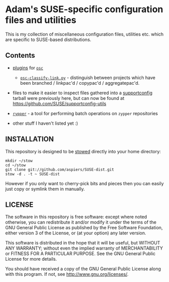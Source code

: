 # Adam's SUSE-specific configuration files and utilities

This is my collection of miscellaneous configuration files, utilities
etc. which are specific to SUSE-based distributions.

## Contents

*   [plugins](http://en.opensuse.org/openSUSE:OSC_plugins) for
    [`osc`](http://en.opensuse.org/openSUSE:OSC)

    * [`osc-classify-link.py`](https://github.com/aspiers/SUSE-dist/blob/master/.osc-plugins/osc-classify-link.py) - 
    distinguish between projects which have been branched /
    linkpac'd / copypac'd / aggregatepac'd.

*   files to make it easier to inspect files gathered into a [supportconfig](http://www.novell.com/communities/node/2332/supportconfig-linux) tarball were previously here, but can now be found at https://github.com/SUSE/supportconfig-utils

*   [`rypper`](bin/rypper) - a tool for performing batch operations on
    `zypper` repositories

*   other stuff I haven't listed yet :)

## <a name="install">INSTALLATION</a>

This repository is designed to be [stowed](http://www.gnu.org/software/stow/)
directly into your home directory:

    mkdir ~/stow
    cd ~/stow
    git clone git://github.com/aspiers/SUSE-dist.git
    stow -d . -t ~ SUSE-dist

However if you only want to cherry-pick bits and pieces then you can
easily just copy or symlink them in manually.

## LICENSE

The software in this repository is free software: except where noted
otherwise, you can redistribute it and/or modify it under the terms of
the GNU General Public License as published by the Free Software
Foundation, either version 3 of the License, or (at your option) any
later version.

This software is distributed in the hope that it will be useful, but
WITHOUT ANY WARRANTY; without even the implied warranty of
MERCHANTABILITY or FITNESS FOR A PARTICULAR PURPOSE.  See the GNU
General Public License for more details.

You should have received a copy of the GNU General Public License
along with this program.  If not, see <http://www.gnu.org/licenses/>.
